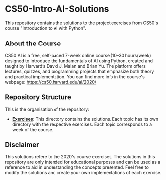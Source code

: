 # CS50-Intro-AI-Solutions
This repository contains the solutions to the project exercises from CS50's course "Introduction to AI with Python".

## About the Course
CS50 AI is a free, self-paced 7-week online course (10–30 hours/week) designed to introduce the fundamentals of AI using Python, created and taught by Harvard’s David J. Malan and Brian Yu. The platform offers lectures, quizzes, and programming projects that emphasize both theory and practical implementation.
You can find more info in the course's webpage: https://cs50.harvard.edu/ai/2020/

## Repository Structure
This is the organisation of the repository:

- **[Exercises](https://github.com/alexduartehc/CS50-Intro-AI-Solutions/tree/main/Exercises)**: This directory contains the solutions. Each topic has its own directory with the respective exercises. Each topic corresponds to a week of the course.

## Disclaimer
This solutions refere to the 2020's course exercises. 
The solutions in this repository are only intended for educational purposes and can be used as a reference to aid in understanding the concepts presented.
Feel free to modify the solutions and create your own implementations of each exercise.
